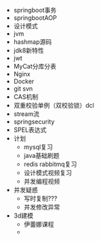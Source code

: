 + springboot事务
+ springbootAOP
+ 设计模式
+ jvm
+ hashmap源码
+ jdk8新特性
+ jwt
+ MyCat分库分表
+ Nginx
+ Docker
+ git svn
+ CAS机制
+ 双重校验单例（双校验锁）dcl
+ stream流
+ springsecurity
+ SPEL表达式
+ 计划
  + mysql复习
  + java基础刷题
  + redis rabbitmq复习
  + 设计模式视频复习
  + 并发编程视频
+ 并发疑惑
  + 写时复制???
  + 并发修改异常
+ 3d建模
  + 伊蕾娜课程
  + 
